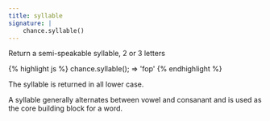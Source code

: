 ```yaml
---
title: syllable
signature: |
    chance.syllable()
---
```


Return a semi-speakable syllable, 2 or 3 letters

{% highlight js %}
chance.syllable();
=> 'fop'
{% endhighlight %}

The syllable is returned in all lower case.

A syllable generally alternates between vowel and consanant and is used as the
core building block for a word.
